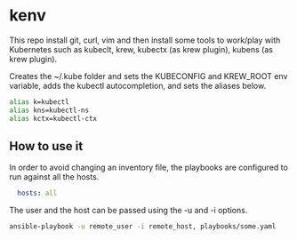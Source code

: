 # kenv

This repo install git, curl, vim and then install some tools to work/play with Kubernetes such as  kubeclt, krew, kubectx (as krew plugin), kubens (as krew plugin).  

Creates the ~/.kube folder and sets the KUBECONFIG and KREW_ROOT env variable, adds the kubectl autocompletion, and sets the aliases below.

```sh
alias k=kubectl
alias kns=kubectl-ns
alias kctx=kubectl-ctx
```

## How to use it

In order to avoid changing an inventory file, the playbooks are configured to run against all the hosts.

```yml
  hosts: all
```

The user and the host can be passed using the -u and -i options.

```sh
ansible-playbook -u remote_user -i remote_host, playbooks/some.yaml
```
